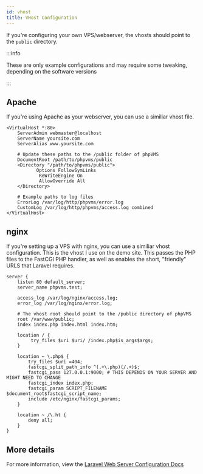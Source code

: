 ```yaml
---
id: vhost
title: VHost Configuration
---
```


If you're configuring your own VPS/webserver, the vhosts should point to the
`public` directory.

:::info

These are only example configurations and may require some tweaking, depending
on the software versions

:::

## Apache

If you're using Apache as your webserver, you can use a similiar vhost file.

```htaccess
<VirtualHost *:80>
    ServerAdmin webmaster@localhost
    ServerName yoursite.com
    ServerAlias www.yoursite.com

    # Update these paths to the /public folder of phpVMS
    DocumentRoot /path/to/phpvms/public
    <Directory "/path/to/phpvms/public">
           Options FollowSymLinks
            ReWriteEngine On
            AllowOverride All
    </Directory>

    # Example paths to log files
    ErrorLog /var/log/http/phpvms/error.log
    CustomLog /var/log/http/phpvms/access.log combined
</VirtualHost>
```

## nginx

If you're setting up a VPS with nginx, you can use a similiar vhost
configuration. This is the vhost I use on the demo site. This passes the PHP
files to the FastCGI PHP handler, as well as enables the short, "friendly" URLS
that Laravel requires.

```nginx
server {
    listen 80 default_server;
    server_name phpvms.test;

    access_log /var/log/nginx/access.log;
    error_log /var/log/nginx/error.log;

    # The vhost root should point to the /public directory of phpVMS
    root /var/www/public;
    index index.php index.html index.htm;

    location / {
         try_files $uri $uri/ /index.php$is_args$args;
    }

    location ~ \.php$ {
        try_files $uri =404;
        fastcgi_split_path_info ^(.+\.php)(/.+)$;
        fastcgi_pass 127.0.0.1:9000; # THIS DEPENDS ON YOUR SERVER AND MIGHT NEED TO CHANGE
        fastcgi_index index.php;
        fastcgi_param SCRIPT_FILENAME $document_root$fastcgi_script_name;
        include /etc/nginx/fastcgi_params;
    }

    location ~ /\.ht {
        deny all;
    }
}
```

## More details

For more information, view the
[Laravel Web Server Configuration Docs](https://laravel.com/docs/9.x/deployment#server-configuration)
